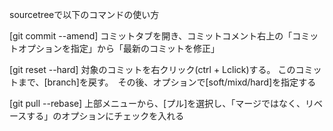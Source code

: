 sourcetreeで以下のコマンドの使い方

[git commit --amend]
    コミットタブを開き、コミットコメント右上の「コミットオプションを指定」から「最新のコミットを修正」

[git reset --hard]
    対象のコミットを右クリック(ctrl + Lclick)する。
    このコミットまで、[branch]を戻す。　その後、オプションで[soft/mixd/hard]を指定する

[git pull --rebase]
    上部メニューから、[プル]を選択し、「マージではなく、リベースする」のオプションにチェックを入れる